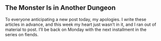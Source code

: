 ## The Monster Is in Another Dungeon

To everyone anticipating a new post today, my apologies. I write these articles in advance, and this week my heart just wasn’t in it, and I ran out of material to post. I’ll be back on Monday with the next installment in the series on fiends.
